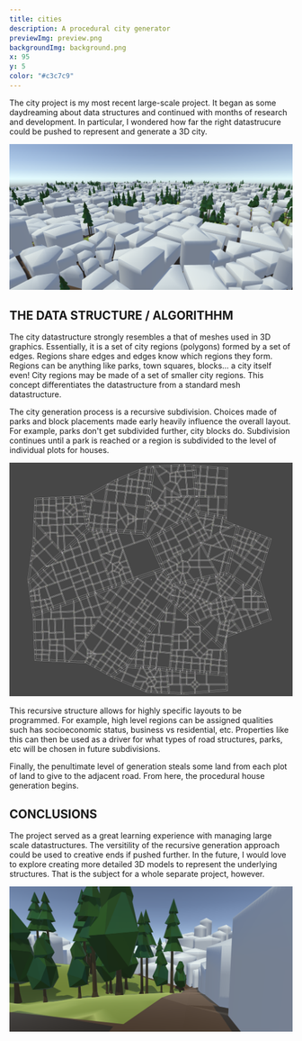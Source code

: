```yaml
---
title: cities
description: A procedural city generator
previewImg: preview.png
backgroundImg: background.png
x: 95
y: 5
color: "#c3c7c9"
---
```

The city project is my most recent large-scale project. It began as some daydreaming about data structures and continued with months of research and development. In particular, I wondered how far the right datastrucure could be pushed to represent and generate a 3D city. 

![Full City](fullCity.png "A rooftop view of a city with placeholder buildings.")

THE DATA STRUCTURE / ALGORITHHM
--------

The city datastructure strongly resembles a that of meshes used in 3D graphics. Essentially, it is a set of city regions (polygons) formed by a set of edges. Regions share edges and edges know which regions they form. Regions can be anything like parks, town squares, blocks... a city itself even! City regions may be made of a set of smaller city regions. This concept differentiates the datastructure from a standard mesh datastructure. 

The city generation process is a recursive subdivision. Choices made of parks and block placements made early heavily influence the overall layout. For example, parks don't get subdivided further, city blocks do. Subdivision continues until a park is reached or a region is subdivided to the level of individual plots for houses. 

![City Regions](datastructure.png "A view of lowest level city regions.")

This recursive structure allows for highly specific layouts to be programmed. For example, high level regions can be assigned qualities such has socioeconomic status, business vs residential, etc. Properties like this can then be used as a driver for what types of road structures, parks, etc will be chosen in future subdivisions.   

Finally, the penultimate level of generation steals some land from each plot of land to give to the adjacent road. From here, the procedural house generation begins.

CONCLUSIONS
--------

The project served as a great learning experience with managing large scale datastructures. The versitility of the recursive generation approach could be used to creative ends if pushed further. In the future, I would love to explore creating more detailed 3D models to represent the underlying structures. That is the subject for a whole separate project, however.

![Road View](roadview.png "A view from a road near a park")

